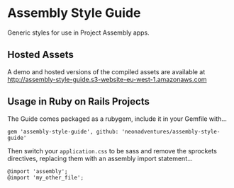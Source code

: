 Assembly Style Guide
====================

Generic styles for use in Project Assembly apps.


Hosted Assets
-------------

A demo and hosted versions of the compiled assets are available at http://assembly-style-guide.s3-website-eu-west-1.amazonaws.com


Usage in Ruby on Rails Projects
-------------------------------

The Guide comes packaged as a rubygem, include it in your Gemfile with...

    gem 'assembly-style-guide', github: 'neonadventures/assembly-style-guide'

Then switch your `application.css` to be sass and remove the sprockets directives, replacing them with an assembly import statement...

    @import 'assembly';
    @import 'my_other_file';